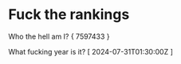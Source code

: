 # Fuck the rankings

Who the hell am I?
{ 7597433 }

What fucking year is it?
[ 2024-07-31T01:30:00Z ]
